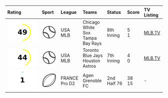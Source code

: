 | Rating                                                                                                                                 | Sport                                                                                                            | League           | Teams                               | Status      | Score    | TV Listing                                                 |
|:---------------------------------------------------------------------------------------------------------------------------------------|:-----------------------------------------------------------------------------------------------------------------|:-----------------|:------------------------------------|:------------|:---------|:-----------------------------------------------------------|
| <img src="https://raw.githubusercontent.com/BlakeDuncan25/Donut-SVG-Ratings/bac4e4a278175106499642192132b1786a9aec38/49.svg" alt="49"> | <img src="https://raw.githubusercontent.com/BlakeDuncan25/Donut-SVG-Ratings/master/baseball.png" alt="Baseball"> | USA<br>MLB       | Chicago White Sox<br>Tampa Bay Rays | 8th Inning  | 5<br>1   | <a href="https://www.mlb.com/live-stream-games">MLB.TV</a> |
| <img src="https://raw.githubusercontent.com/BlakeDuncan25/Donut-SVG-Ratings/bac4e4a278175106499642192132b1786a9aec38/44.svg" alt="44"> | <img src="https://raw.githubusercontent.com/BlakeDuncan25/Donut-SVG-Ratings/master/baseball.png" alt="Baseball"> | USA<br>MLB       | Toronto Blue Jays<br>Houston Astros | 7th Inning  | 4<br>0   | <a href="https://www.mlb.com/live-stream-games">MLB.TV</a> |
| <img src="https://raw.githubusercontent.com/BlakeDuncan25/Donut-SVG-Ratings/bac4e4a278175106499642192132b1786a9aec38/1.svg" alt="1">   | <img src="https://raw.githubusercontent.com/BlakeDuncan25/Donut-SVG-Ratings/master/rugby.png" alt="Rugby">       | FRANCE<br>Pro D2 | Agen<br>Grenoble FC                 | 2nd Half 76 | 38<br>15 | -                                                          |